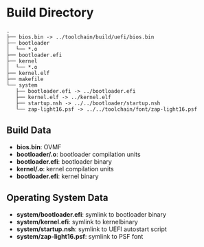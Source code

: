 # Build Directory

```
.
├── bios.bin -> ../toolchain/build/uefi/bios.bin
├── bootloader
│  └── *.o
├── bootloader.efi
├── kernel
│  └── *.o
├── kernel.elf
├── makefile
└── system
   ├── bootloader.efi -> ../bootloader.efi
   ├── kernel.elf -> ../kernel.elf
   ├── startup.nsh -> ../../bootloader/startup.nsh
   └── zap-light16.psf -> ../../toolchain/font/zap-light16.psf
```

## Build Data
* **bios.bin**: OVMF
* **bootloader/.o**: bootloader compilation units
* **bootloader.efi**: bootloader binary
* **kernel/.o**: kernel compilation units
* **bootloader.efi**: kernel binary

## Operating System Data
* **system/bootloader.efi**: symlink to bootloader binary
* **system/kernel.efi**: symlink to kernelbinary
* **system/startup.nsh**: symlink to UEFI autostart script
* **system/zap-light16.psf**: symlink to PSF font


